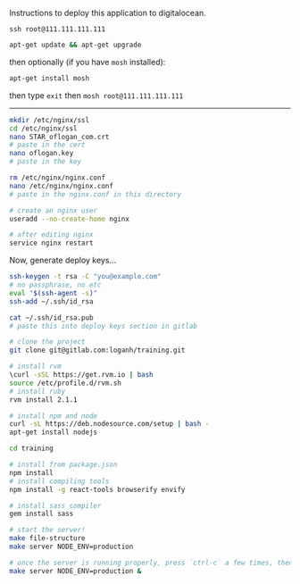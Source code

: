 Instructions to deploy this application to digitalocean.

`ssh root@111.111.111.111`

```bash
apt-get update && apt-get upgrade
```

then optionally (if you have `mosh` installed):
```bash
apt-get install mosh
```
then type `exit` then `mosh root@111.111.111.111`

---

```bash
mkdir /etc/nginx/ssl
cd /etc/nginx/ssl
nano STAR_oflogan_com.crt
# paste in the cert
nano oflogan.key
# paste in the key

rm /etc/nginx/nginx.conf
nano /etc/nginx/nginx.conf
# paste in the nginx.conf in this directory

# create an nginx user
useradd --no-create-home nginx

# after editing nginx
service nginx restart
```

Now, generate deploy keys...
```bash
ssh-keygen -t rsa -C "you@example.com"
# no passphrase, no etc
eval "$(ssh-agent -s)"
ssh-add ~/.ssh/id_rsa

cat ~/.ssh/id_rsa.pub
# paste this into deploy keys section in gitlab
```

```bash
# clone the project
git clone git@gitlab.com:loganh/training.git

# install rvm
\curl -sSL https://get.rvm.io | bash
source /etc/profile.d/rvm.sh
# install ruby
rvm install 2.1.1

# install npm and node
curl -sL https://deb.nodesource.com/setup | bash -
apt-get install nodejs
```

```bash
cd training

# install from package.json
npm install
# install compiling tools
npm install -g react-tools browserify envify

# install sass compiler
gem install sass

# start the server!
make file-structure
make server NODE_ENV=production

# once the server is running properly, press `ctrl-c` a few times, then...
make server NODE_ENV=production &
```
